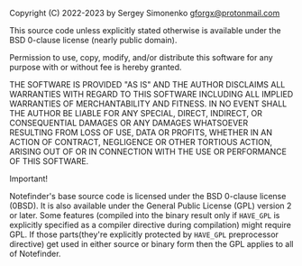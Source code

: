 Copyright (C) 2022-2023 by Sergey Simonenko <gforgx@protonmail.com>

This source code unless explicitly stated otherwise is available under the BSD 0-clause license (nearly public domain).

Permission to use, copy, modify, and/or distribute this software for any purpose with or without fee is hereby granted.

THE SOFTWARE IS PROVIDED "AS IS" AND THE AUTHOR DISCLAIMS ALL WARRANTIES WITH REGARD TO THIS SOFTWARE INCLUDING ALL IMPLIED WARRANTIES OF MERCHANTABILITY AND FITNESS. IN NO EVENT SHALL THE AUTHOR BE LIABLE FOR ANY SPECIAL, DIRECT, INDIRECT, OR CONSEQUENTIAL DAMAGES OR ANY DAMAGES WHATSOEVER RESULTING FROM LOSS OF USE, DATA OR PROFITS, WHETHER IN AN ACTION OF CONTRACT, NEGLIGENCE OR OTHER TORTIOUS ACTION, ARISING OUT OF OR IN CONNECTION WITH THE USE OR PERFORMANCE OF THIS SOFTWARE.

Important!

Notefinder's base source code is licensed under the BSD 0-clause license (0BSD).
It is also available under the General Public License (GPL) version 2 or later.
Some features (compiled into the binary result only if `HAVE_GPL` is explicitly specified as a compiler directive during compilation) might require GPL. If those parts(they're explicitly protected by `HAVE_GPL` preprocessor directive) get used in either source or binary form then the GPL applies to all of Notefinder.
